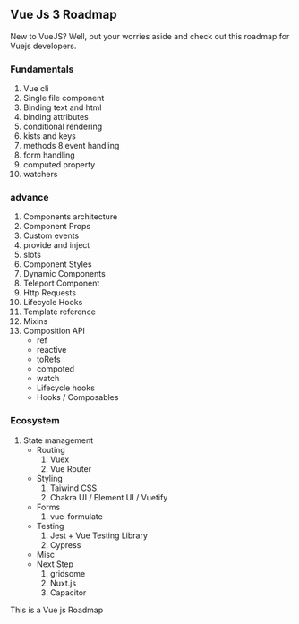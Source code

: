 ## Vue Js 3 Roadmap

New to VueJS? Well, put your worries aside and check out this roadmap for Vuejs developers.

### Fundamentals
1. Vue cli
2. Single file component
3. Binding text and html
4. binding attributes
5. conditional rendering
6. kists and keys
7. methods
8.event handling
9. form handling
10. computed property
11. watchers

### advance 
1. Components architecture
2. Component Props
3. Custom events
4. provide and inject
5. slots
6. Component Styles
7. Dynamic Components
7. Teleport Component
8. Http Requests
9. Lifecycle Hooks
10. Template reference
11. Mixins
12. Composition API
    - ref
    - reactive
    - toRefs
    - compoted
    - watch
    - Lifecycle hooks
    - Hooks / Composables
### Ecosystem 
1. State management
	- Routing
		1. Vuex
		2. Vue Router
	- Styling
		1. Taiwind CSS
		2. Chakra UI / Element UI / Vuetify
	- Forms
		1. vue-formulate
	- Testing
		1. Jest + Vue Testing Library
		2. Cypress
	- Misc
	- Next Step
		1. gridsome
		2. Nuxt.js
		3. Capacitor

This is a Vue js Roadmap
